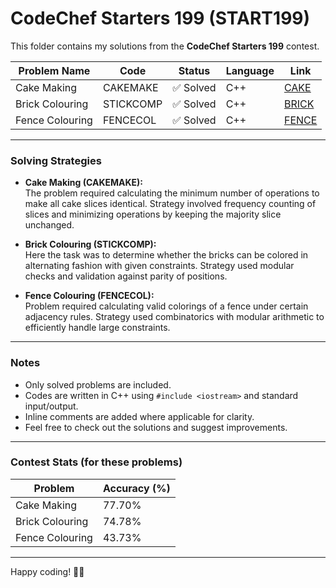 # CodeChef Starters 199 (START199)

This folder contains my solutions from the **CodeChef Starters 199** contest.

| Problem Name      | Code    | Status   | Language | Link                                                                 |
|-------------------|---------|----------|----------|----------------------------------------------------------------------|
| Cake Making       | CAKEMAKE    | ✅ Solved | C++      | [CAKE](https://www.codechef.com/START199D/problems/CAKEMAKE)             |
| Brick Colouring   | STICKCOMP   | ✅ Solved | C++      | [BRICK](https://www.codechef.com/START199D/problems/STICKCOMP)           |
| Fence Colouring   | FENCECOL   | ✅ Solved | C++      | [FENCE](https://www.codechef.com/START199D/problems/FENCECOL)           |

---

### Solving Strategies

- **Cake Making (CAKEMAKE):**  
  The problem required calculating the minimum number of operations to make all cake slices identical. Strategy involved frequency counting of slices and minimizing operations by keeping the majority slice unchanged.

- **Brick Colouring (STICKCOMP):**  
  Here the task was to determine whether the bricks can be colored in alternating fashion with given constraints. Strategy used modular checks and validation against parity of positions.

- **Fence Colouring (FENCECOL):**  
  Problem required calculating valid colorings of a fence under certain adjacency rules. Strategy used combinatorics with modular arithmetic to efficiently handle large constraints.

---

### Notes

- Only solved problems are included.  
- Codes are written in C++ using `#include <iostream>` and standard input/output.  
- Inline comments are added where applicable for clarity.  
- Feel free to check out the solutions and suggest improvements.

---

### Contest Stats (for these problems)

| Problem         | Accuracy (%) |
|-----------------|---------------|
| Cake Making     | 77.70%        |
| Brick Colouring | 74.78%        |
| Fence Colouring | 43.73%        |

---

Happy coding! 🧠🔥
